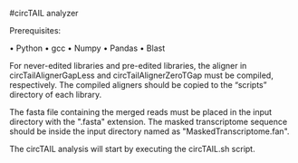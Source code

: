 #circTAIL analyzer

Prerequisites:

•	Python
•	gcc
•	Numpy
•	Pandas
•	Blast

For never-edited libraries and pre-edited libraries, the aligner in circTailAlignerGapLess 
and circTailAlignerZeroTGap must be compiled, respectively. The compiled aligners should be 
copied to the “scripts” directory of each library. 

The fasta file containing the merged reads must be placed in the input directory with the 
".fasta" extension. The masked transcriptome sequence should be inside the input directory 
named as "MaskedTranscriptome.fan".

The circTAIL analysis will start by executing the circTAIL.sh script.
